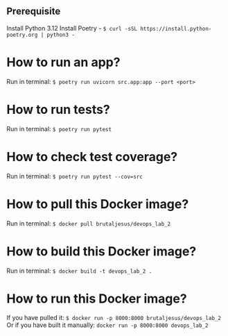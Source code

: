 ## Prerequisite

Install Python 3.12
Install Poetry - `$ curl -sSL https://install.python-poetry.org | python3 -`

# How to run an app?

Run in terminal: `$ poetry run uvicorn src.app:app --port <port>`

# How to run tests?

Run in terminal: `$ poetry run pytest`

# How to check test coverage?

Run in terminal: `$ poetry run pytest --cov=src`

# How to pull this Docker image?

Run in terminal: `$ docker pull brutaljesus/devops_lab_2`

# How to build this Docker image?

Run in terminal: `$ docker build -t devops_lab_2 .`

# How to run this Docker image?

If you have pulled it: `$ docker run -p 8000:8000 brutaljesus/devops_lab_2`
Or if you have built it manually: `docker run -p 8000:8000 devops_lab_2`

